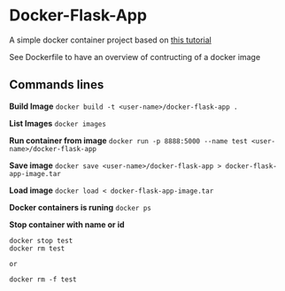 # Docker-Flask-App

A simple docker container project based on [this tutorial](https://github.com/docker/labs/blob/master/beginner/chapters/webapps.md)

See Dockerfile to have an overview of contructing of a docker image

## Commands lines

**Build Image**
`docker build -t <user-name>/docker-flask-app .`

**List Images**
`docker images`

**Run container from image**
`docker run -p 8888:5000 --name test <user-name>/docker-flask-app`

**Save image**
`docker save <user-name>/docker-flask-app > docker-flask-app-image.tar`

**Load image**
`docker load < docker-flask-app-image.tar`

**Docker containers is runing**
`docker ps`


**Stop container with name or id**
```
docker stop test
docker rm test

or

docker rm -f test
```